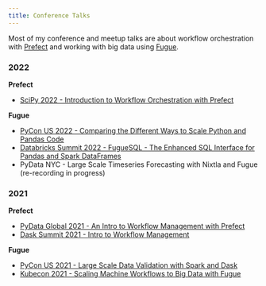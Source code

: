 ```yaml
---
title: Conference Talks
---
```


Most of my conference and meetup talks are about workflow orchestration with [Prefect](https://github.com/PrefectHQ/prefect) and working with big data using [Fugue](https://github.com/fugue-project/fugue/).

### 2022

**Prefect**

* [SciPy 2022 - Introduction to Workflow Orchestration with Prefect](https://www.youtube.com/watch?v=XL4wgLUp-VA)

**Fugue**

* [PyCon US 2022 - Comparing the Different Ways to Scale Python and Pandas Code](https://www.youtube.com/watch?v=b3ae0m_XTys)
* [Databricks Summit 2022 - FugueSQL - The Enhanced SQL Interface for Pandas and Spark DataFrames](https://www.youtube.com/watch?v=F9uzZh5dC0M)
* PyData NYC - Large Scale Timeseries Forecasting with Nixtla and Fugue (re-recording in progress)

### 2021

**Prefect**
* [PyData Global 2021 - An Intro to Workflow Management with Prefect](https://www.youtube.com/watch?v=RBhDnLESBR0)
* [Dask Summit 2021 - Intro to Workflow Management](https://www.youtube.com/watch?v=awXYHAkY2To)

**Fugue**
* [PyCon US 2021 - Large Scale Data Validation with Spark and Dask](https://www.youtube.com/watch?v=2AdvBgjO_3Q)
* [Kubecon 2021 - Scaling Machine Workflows to Big Data with Fugue](https://www.youtube.com/watch?v=fDIRMiwc0aA)




